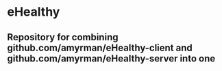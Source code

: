 # eHealthy

## Repository for combining github.com/amyrman/eHealthy-client and github.com/amyrman/eHealthy-server into one
